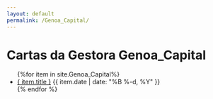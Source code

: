 ```yaml
---
layout: default
permalink: /Genoa_Capital/
---
```


<h1>Cartas da Gestora Genoa_Capital</h1>
<ul>
{%for item in site.Genoa_Capital%}
  <li>
    <a href="{ site.baseurl }{ item.url }">{ item.title }</a>
<span>{{ item.date | date: "%B %-d, %Y" }}</span>
  </li>
    {% endfor %}
</ul>
